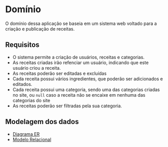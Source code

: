 # Domínio

O domínio dessa aplicação se baseia em um sistema web voltado para a criação e publicação de receitas.

## Requisitos

 - O sistema permite a criação de usuários, receitas e categorias.
 - As receitas criadas irão refenciar um usuário, indicando que este usuário criou a receita.
 - As receitas poderão ser editadas e excluídas
 - Cada receita possui vários ingredientes, que poderão ser adicionados e editados.
 - Cada receita possui uma categoria, sendo uma das categorias criadas no site, ou `null` caso a receita não se encaixe em nenhuma das categorias do site
 - As receitas poderão ser filtradas pela sua categoria.

## Modelagem dos dados

- [Diagrama ER](diagrama_er.jpg)
- [Modelo Relacional](Modelo-relacional.jpg)
  
